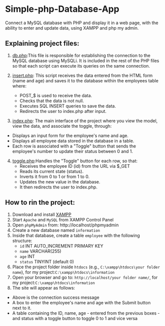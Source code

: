 # Simple-php-Database-App
Connect a MySQL database with PHP and display it in a web page, with the ability to enter and update data, using XAMPP and php my admin.

## Explaining project files:
1. [db.php](Simple-php-Database-App/blob/main/db.php):This file is responsible for establishing the connection to the MySQL database using MySQLi.
It is included in the rest of the PHP files so that each script can execute its queries on the same connection.

2. [insert.php](Simple-php-Database-App/blob/main/insert.php): This script receives the data entered from the HTML form (name and age) and saves it to the database within the employees table where:
   - POST_$ is used to receive the data.
   - Checks that the data is not null.
   - Executes SQL INSERT queries to save the data.
   - Redirects the user to index.php after input.

3. [index.php](Simple-php-Database-App/blob/main/index.php):
   The main interface of the project where you view the model, view the data, and associate the toggle, through:
- Displays an input form for the employee's name and age.
- Displays all employee data stored in the database in a table.
- Each row is associated with a "Toggle" button that sends the employee's number to update their status between 0 and 1.

4. [toggle.php](Simple-php-Database-App/blob/main/toggle.php):Handles the "Toggle" button for each row, so that:
	- Receives the employee ID (id) from the URL via $_GET
	- Reads its current state (status).
	- Inverts it from 0 to 1 or from 1 to 0.
	- Updates the new value in the database.
	- It then redirects the user to index.php.

## How to rin the project: 

1. Download and install [XAMPP](https://www.apachefriends.org/index.html)
2. Start `Apache` and `MySQL` from XAMPP Control Panel
3. Open `phpMyAdmin` from: http://localhost/phpmyadmin
4. Create a new database named `information`
5. Inside that database, create a table `employee` with the following structure:
   - `id` INT AUTO_INCREMENT PRIMARY KEY  
   - `name` VARCHAR(255)  
   - `age` INT  
   - `status` TINYINT (default 0)
6. Place the project folder inside `htdocs` (e.g., `C:\xampp\htdocs\your folder name`), for my project:`C:\xampp\htdocs\information`
7. Open your browser and go to: `http://localhost/your folder name/`, for my project:`C:\xampp\htdocs\information`
8. The site will appear as follows:
* Above is the connection success message
* A box to enter the employee's name and age with the Submit button next to it.
* A table containing the ID, name, age - entered from the previous boxes - and status with a toggle button to toggle 0 to 1 and vice versa


 
